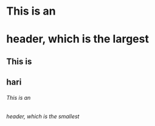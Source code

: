 # This is an <h1> header, which is the largest
## This is  <h2> hari
###### This is an <h6> header, which is the smallest
